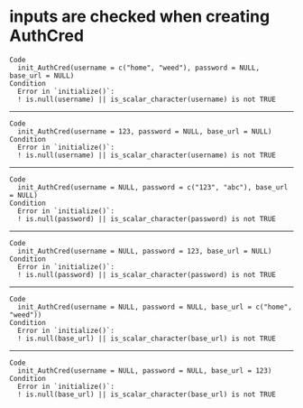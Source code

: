 # inputs are checked when creating AuthCred

    Code
      init_AuthCred(username = c("home", "weed"), password = NULL, base_url = NULL)
    Condition
      Error in `initialize()`:
      ! is.null(username) || is_scalar_character(username) is not TRUE

---

    Code
      init_AuthCred(username = 123, password = NULL, base_url = NULL)
    Condition
      Error in `initialize()`:
      ! is.null(username) || is_scalar_character(username) is not TRUE

---

    Code
      init_AuthCred(username = NULL, password = c("123", "abc"), base_url = NULL)
    Condition
      Error in `initialize()`:
      ! is.null(password) || is_scalar_character(password) is not TRUE

---

    Code
      init_AuthCred(username = NULL, password = 123, base_url = NULL)
    Condition
      Error in `initialize()`:
      ! is.null(password) || is_scalar_character(password) is not TRUE

---

    Code
      init_AuthCred(username = NULL, password = NULL, base_url = c("home", "weed"))
    Condition
      Error in `initialize()`:
      ! is.null(base_url) || is_scalar_character(base_url) is not TRUE

---

    Code
      init_AuthCred(username = NULL, password = NULL, base_url = 123)
    Condition
      Error in `initialize()`:
      ! is.null(base_url) || is_scalar_character(base_url) is not TRUE

